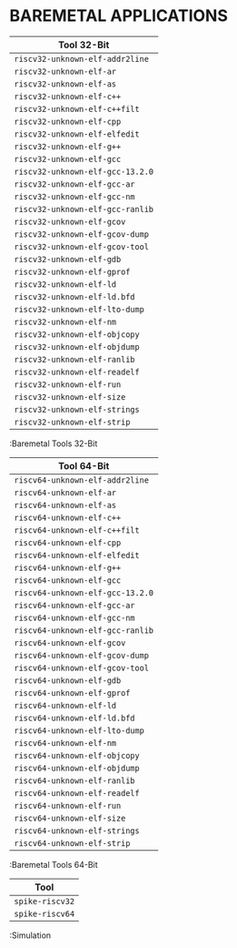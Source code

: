 # BAREMETAL APPLICATIONS

| Tool 32-Bit                      |
|----------------------------------|
| `riscv32-unknown-elf-addr2line`  |
| `riscv32-unknown-elf-ar`         |
| `riscv32-unknown-elf-as`         |
| `riscv32-unknown-elf-c++`        |
| `riscv32-unknown-elf-c++filt`    |
| `riscv32-unknown-elf-cpp`        |
| `riscv32-unknown-elf-elfedit`    |
| `riscv32-unknown-elf-g++`        |
| `riscv32-unknown-elf-gcc`        |
| `riscv32-unknown-elf-gcc-13.2.0` |
| `riscv32-unknown-elf-gcc-ar`     |
| `riscv32-unknown-elf-gcc-nm`     |
| `riscv32-unknown-elf-gcc-ranlib` |
| `riscv32-unknown-elf-gcov`       |
| `riscv32-unknown-elf-gcov-dump`  |
| `riscv32-unknown-elf-gcov-tool`  |
| `riscv32-unknown-elf-gdb`        |
| `riscv32-unknown-elf-gprof`      |
| `riscv32-unknown-elf-ld`         |
| `riscv32-unknown-elf-ld.bfd`     |
| `riscv32-unknown-elf-lto-dump`   |
| `riscv32-unknown-elf-nm`         |
| `riscv32-unknown-elf-objcopy`    |
| `riscv32-unknown-elf-objdump`    |
| `riscv32-unknown-elf-ranlib`     |
| `riscv32-unknown-elf-readelf`    |
| `riscv32-unknown-elf-run`        |
| `riscv32-unknown-elf-size`       |
| `riscv32-unknown-elf-strings`    |
| `riscv32-unknown-elf-strip`      |

:Baremetal Tools 32-Bit

| Tool 64-Bit                      |
|----------------------------------|
| `riscv64-unknown-elf-addr2line`  |
| `riscv64-unknown-elf-ar`         |
| `riscv64-unknown-elf-as`         |
| `riscv64-unknown-elf-c++`        |
| `riscv64-unknown-elf-c++filt`    |
| `riscv64-unknown-elf-cpp`        |
| `riscv64-unknown-elf-elfedit`    |
| `riscv64-unknown-elf-g++`        |
| `riscv64-unknown-elf-gcc`        |
| `riscv64-unknown-elf-gcc-13.2.0` |
| `riscv64-unknown-elf-gcc-ar`     |
| `riscv64-unknown-elf-gcc-nm`     |
| `riscv64-unknown-elf-gcc-ranlib` |
| `riscv64-unknown-elf-gcov`       |
| `riscv64-unknown-elf-gcov-dump`  |
| `riscv64-unknown-elf-gcov-tool`  |
| `riscv64-unknown-elf-gdb`        |
| `riscv64-unknown-elf-gprof`      |
| `riscv64-unknown-elf-ld`         |
| `riscv64-unknown-elf-ld.bfd`     |
| `riscv64-unknown-elf-lto-dump`   |
| `riscv64-unknown-elf-nm`         |
| `riscv64-unknown-elf-objcopy`    |
| `riscv64-unknown-elf-objdump`    |
| `riscv64-unknown-elf-ranlib`     |
| `riscv64-unknown-elf-readelf`    |
| `riscv64-unknown-elf-run`        |
| `riscv64-unknown-elf-size`       |
| `riscv64-unknown-elf-strings`    |
| `riscv64-unknown-elf-strip`      |

:Baremetal Tools 64-Bit

| Tool            |
|-----------------|
| `spike-riscv32` |
| `spike-riscv64` |

:Simulation
